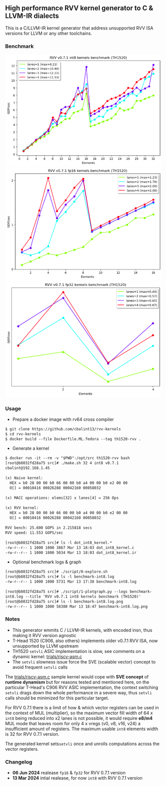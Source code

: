 
## High performance RVV kernel generator to C & LLVM-IR dialects

  This is a C/LLVM-IR kernel generator that address unsupported RVV ISA versions for LLVM or any other toolchains.

### Benchmark

![INT8-BENCHMARK](benchmark-int8.log.png)
![FP16-BENCHMARK](benchmark-fp16.log.png)
![FP32-BENCHMARK](benchmark-fp32.log.png)

### Usage

* Prepare a docker image with rv64 cross compiler
```
$ git clone https://github.com/cbalint13/rvv-kernels
$ cd rvv-kernels
$ docker build --file Dockerfile.ML.fedora --tag th1520-rvv .
```

* Generate a kernel
```
$ docker run -it --rm -v "$PWD":/opt/src th1520-rvv bash
[root@b8032fd28a75 src]# ./make.sh 32 4 int8 v0.7.1 cbalint@192.168.1.45

(x) Naive kernel:
  HEX = b0 28 00 00 b0 66 00 00 b0 a4 00 00 b0 e2 00 00
  O[] = 00010416 00026288 00042160 00058032

(x) MACC operations: elems[32] x lanes[4] = 256 Ops

(x) RVV kernel:
  HEX = b0 28 00 00 b0 66 00 00 b0 a4 00 00 b0 e2 00 00
  O[] = 00010416 00026288 00042160 00058032

RVV bench: 25.600 GOPS in 2.215818 secs
RVV speed: 11.553 GOPS/sec

[root@b8032fd28a75 src]# ls -l dot_int8_kernel.*
-rw-r--r-- 1 1000 1000 3867 Mar 13 18:03 dot_int8_kernel.c
-rw-r--r-- 1 1000 1000 5034 Mar 13 18:03 dot_int8_kernel.ir
```

* Optional benchmark logs & graph
```
[root@b8032fd28a75 src]# ./script/0-explore.sh
[root@b8032fd28a75 src]# ls -l benchmark-int8.log
-rw-r--r-- 1 1000 1000 5731 Mar 13 17:38 benchmark-int8.log

[root@b8032fd28a75 src]# ./script/1-plotgraph.py --logs benchmark-int8.log --title 'RVV v0.7.1 int8 kernels benchmark (TH1520)'
[root@b8032fd28a75 src]# ls -l benchmark-int8.log.png
-rw-r--r-- 1 1000 1000 58380 Mar 13 18:47 benchmark-int8.log.png
```


### Notes

  * This generator emmits C / LLVM-IR kernels, with encoded insn, thus making it RVV version agnostic
  * T-Head 1520 (C906, also others) implements older v0.7.1 RVV ISA, now unsupported by LLVM upstream
  * TH1520 ```setvli``` ASIC implementation is slow, see comments on a dynamic kernel: [trials/riscv-asm.c](trials/riscv-asm.c)
  * The ```setvli``` slowness issue force the SVE (scalable vector) concept to avoid frequent ```setvli``` calls

  The [trials/riscv-asm.c](trials/riscv-asm.c) sample kernel would cope with **SVE concept** of **runtime dynamism**
but for reasons tested and mentioned here, on the particular T-Head's C906 RVV ASIC implementation, the context
switching ```setvli``` drags down the whole performance in a severe way, thus ```setvli``` calls should be minimized
for this particular target.
  
  For RVV 0.7.1 there is a limit of how & which vector registers can be used in the context of MUL (multiplier),
so the maximum vector fill width of 64 x ```int8``` being reduced into x2 lanes is not possible, it would require
**e8/m4** MUL mode that leaves room for only 4 x vregs (v0, v8, v16, v24) a insufficient amount of registers.
The maximum usable ```int8``` elements width is 32 for RVV 0.7.1 version.

  The generated kernel sets```setvli``` once and unrolls computations across the vector registers.


### Changelog

  * **06 Jun 2024** realease ```fp16``` & ```fp32``` for RVV 0.7.1 version
  * **13 Mar 2024** intial realease, for now ```int8``` with RVV 0.7.1 version
